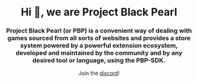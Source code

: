 <h1 align="center">Hi 👋, we are Project Black Pearl</h1>
<h3 align="center">Project Black Pearl (or PBP) is a convenient way of dealing with games sourced from all sorts of websites and provides a store system powered by a powerful extension ecosystem, developed and maintained by the community and by any desired tool or language, using the PBP-SDK.</h3>

<p align="center">Join the <a href="https://discord.com/invite/vT7UGTJagY">discord</a>!</p>
